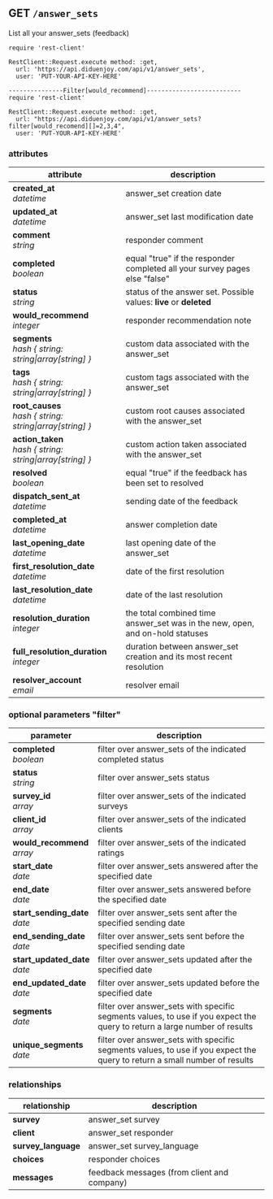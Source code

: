 ## GET `/answer_sets`

List all your answer_sets (feedback)

```ruby--Rails
require 'rest-client'

RestClient::Request.execute method: :get,
  url: 'https://api.diduenjoy.com/api/v1/answer_sets',
  user: 'PUT-YOUR-API-KEY-HERE'

---------------Filter[would_recommend]--------------------------
require 'rest-client'

RestClient::Request.execute method: :get,
  url: "https://api.diduenjoy.com/api/v1/answer_sets?filter[would_recomend][]=2,3,4",
  user: 'PUT-YOUR-API-KEY-HERE'
```

### attributes

attribute          | description
------------- | -------------
__created_at__<br>_datetime_  | answer_set creation date
__updated_at__<br>_datetime_  | answer_set last modification date
__comment__<br>_string_ | responder comment
__completed__<br>_boolean_ | equal "true" if the responder completed all your survey pages else "false"
__status__<br>_string_ | status of the answer set. Possible values: <b>live</b> or <b>deleted</b>
__would_recommend__<br>_integer_ | responder recommendation note
__segments__<br>_hash { string: string&#124;array[string] }_ | custom data associated with the answer_set
__tags__<br>_hash { string: string&#124;array[string] }_ | custom tags associated with the answer_set
__root_causes__<br>_hash { string: string&#124;array[string] }_ | custom root causes associated with the answer_set
__action_taken__<br>_hash { string: string&#124;array[string] }_ | custom action taken associated with the answer_set
__resolved__<br>_boolean_ | equal "true" if the feedback has been set to resolved
__dispatch_sent_at__<br>_datetime_  | sending date of the feedback
__completed_at__<br>_datetime_  | answer completion date
__last_opening_date__<br>_datetime_ | last opening date of the answer_set
__first_resolution_date__<br>_datetime_ | date of the first resolution
__last_resolution_date__<br>_datetime_ | date of the last resolution
__resolution_duration__<br>_integer_  | the total combined time answer_set was in the new, open, and on-hold statuses
__full_resolution_duration__<br>_integer_  | duration between answer_set creation and its most recent resolution
__resolver_account__<br>_email_ | resolver email

### optional parameters "filter"

parameter          | description
------------- |-------------
__completed__<br>_boolean_ | filter over answer_sets of the indicated completed status
__status__<br>_string_ | filter over answer_sets status
__survey_id__<br>_array_  | filter over answer_sets of the indicated surveys
__client_id__<br>_array_ | filter over answer_sets of the indicated clients
__would_recommend__<br>_array_  | filter over answer_sets of the indicated ratings
__start_date__<br>_date_ | filter over answer_sets answered after the specified date
__end_date__<br>_date_ | filter over answer_sets answered before the specified date
__start_sending_date__<br>_date_ | filter over answer_sets sent after the specified sending date
__end_sending_date__<br>_date_ | filter over answer_sets sent before the specified sending date
__start_updated_date__<br>_date_ | filter over answer_sets updated after the specified date
__end_updated_date__<br>_date_ | filter over answer_sets updated before the specified date
__segments__<br>_date_ | filter over answer_sets with specific segments values, to use if you expect the query to return a large number of results
__unique_segments__<br>_date_ | filter over answer_sets with specific segments values, to use if you expect the query to return a small number of results

### relationships

relationship          | description
------------------------------ | -------------
__survey__  | answer_set survey
__client__  | answer_set responder
__survey_language__  | answer_set survey_language
__choices__  | responder choices
__messages__ | feedback messages (from client and company)
